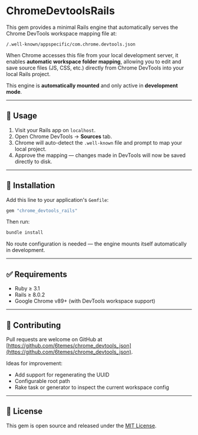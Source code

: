 # ChromeDevtoolsRails

This gem provides a minimal Rails engine that automatically serves the Chrome DevTools workspace mapping file at:

```text
/.well-known/appspecific/com.chrome.devtools.json
```

When Chrome accesses this file from your local development server, it enables **automatic workspace folder mapping**, allowing you to edit and save source files (JS, CSS, etc.) directly from Chrome DevTools into your local Rails project.

This engine is **automatically mounted** and only active in **development mode**.

---

## 🚀 Usage

1. Visit your Rails app on `localhost`.
2. Open Chrome DevTools → **Sources** tab.
3. Chrome will auto-detect the `.well-known` file and prompt to map your local project.
4. Approve the mapping — changes made in DevTools will now be saved directly to disk.

---

## 🔧 Installation

Add this line to your application's `Gemfile`:

```ruby
gem "chrome_devtools_rails"
```

Then run:

```bash
bundle install
```

No route configuration is needed — the engine mounts itself automatically in development.

---

## ✅ Requirements

- Ruby ≥ 3.1
- Rails ≥ 8.0.2
- Google Chrome v89+ (with DevTools workspace support)

---

## 🤝 Contributing

Pull requests are welcome on GitHub at [https://github.com/6temes/chrome_devtools_json](https://github.com/6temes/chrome_devtools_json).

Ideas for improvement:

- Add support for regenerating the UUID
- Configurable root path
- Rake task or generator to inspect the current workspace config

---

## 📄 License

This gem is open source and released under the [MIT License](https://opensource.org/licenses/MIT).